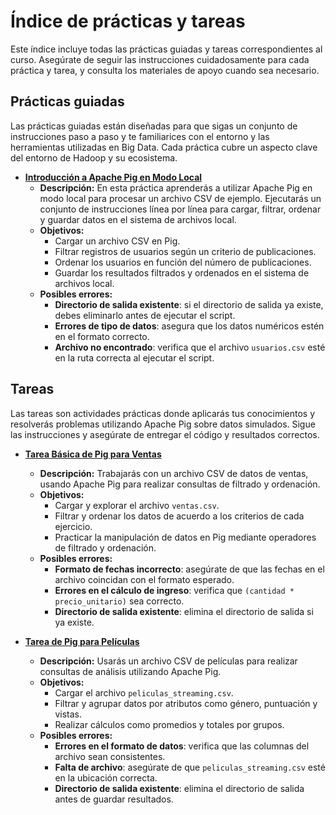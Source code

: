 # Índice de prácticas y tareas

Este índice incluye todas las prácticas guiadas y tareas correspondientes al curso. Asegúrate de seguir las instrucciones cuidadosamente para cada práctica y tarea, y consulta los materiales de apoyo cuando sea necesario.

## Prácticas guiadas

Las prácticas guiadas están diseñadas para que sigas un conjunto de instrucciones paso a paso y te familiarices con el entorno y las herramientas utilizadas en Big Data. Cada práctica cubre un aspecto clave del entorno de Hadoop y su ecosistema.

- [**Introducción a Apache Pig en Modo Local**](./pig/1_introduccion_apache_pig_local.md)  
    - **Descripción:** En esta práctica aprenderás a utilizar Apache Pig en modo local para procesar un archivo CSV de ejemplo. Ejecutarás un conjunto de instrucciones línea por línea para cargar, filtrar, ordenar y guardar datos en el sistema de archivos local.  
    - **Objetivos:**
        - Cargar un archivo CSV en Pig.
        - Filtrar registros de usuarios según un criterio de publicaciones.
        - Ordenar los usuarios en función del número de publicaciones.
        - Guardar los resultados filtrados y ordenados en el sistema de archivos local.  
    - **Posibles errores:**
        - **Directorio de salida existente**: si el directorio de salida ya existe, debes eliminarlo antes de ejecutar el script.
        - **Errores de tipo de datos**: asegura que los datos numéricos estén en el formato correcto.
        - **Archivo no encontrado**: verifica que el archivo `usuarios.csv` esté en la ruta correcta al ejecutar el script.

## Tareas

Las tareas son actividades prácticas donde aplicarás tus conocimientos y resolverás problemas utilizando Apache Pig sobre datos simulados. Sigue las instrucciones y asegúrate de entregar el código y resultados correctos.

- [**Tarea Básica de Pig para Ventas**](./pig/2_ventas.md)  
    - **Descripción:** Trabajarás con un archivo CSV de datos de ventas, usando Apache Pig para realizar consultas de filtrado y ordenación.  
    - **Objetivos:**
        - Cargar y explorar el archivo `ventas.csv`.
        - Filtrar y ordenar los datos de acuerdo a los criterios de cada ejercicio.
        - Practicar la manipulación de datos en Pig mediante operadores de filtrado y ordenación.  
    - **Posibles errores:**
        - **Formato de fechas incorrecto**: asegúrate de que las fechas en el archivo coincidan con el formato esperado.
        - **Errores en el cálculo de ingreso**: verifica que `(cantidad * precio_unitario)` sea correcto.
        - **Directorio de salida existente**: elimina el directorio de salida si ya existe.

- [**Tarea de Pig para Películas**](./pig/3_peliculas.md)  
    - **Descripción:** Usarás un archivo CSV de películas para realizar consultas de análisis utilizando Apache Pig.  
    - **Objetivos:**
        - Cargar el archivo `peliculas_streaming.csv`.
        - Filtrar y agrupar datos por atributos como género, puntuación y vistas.
        - Realizar cálculos como promedios y totales por grupos.  
    - **Posibles errores:**
        - **Errores en el formato de datos**: verifica que las columnas del archivo sean consistentes.
        - **Falta de archivo**: asegúrate de que `peliculas_streaming.csv` esté en la ubicación correcta.
        - **Directorio de salida existente**: elimina el directorio de salida antes de guardar resultados.